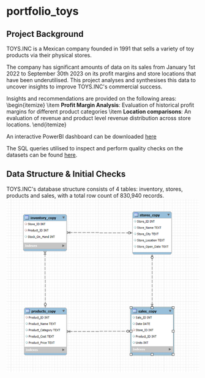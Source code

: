 # portfolio_toys

## Project Background
TOYS.INC is a Mexican company founded in 1991 that sells a variety of toy products via their physical stores. 

The company has significant amounts of data on its sales from January 1st 2022 to September 30th 2023 on its profit margins and store locations that have been underutilised. This project analyses and synthesises this data to uncover insights to improve TOYS.INC's commercial success.

Insights and recommendations are provided on the following areas:
\begin{itemize}
  \item **Profit Margin Analysis**: Evaluation of historical profit margins for different product categories 
  \item **Location comparisons**: An evaluation of revenue and product level revenue distribution across store locations.
\end{itemize}

An interactive PowerBI dashboard can be downloaded [here](https://github.com/dtan20441/portfolio_toys/blob/main/maven_toys.pbix)

The SQL queries utilised to inspect and perform quality checks on the datasets can be found [here](https://github.com/dtan20441/portfolio_toys/blob/main/maven_toys.sql).

## Data Structure & Initial Checks
TOYS.INC's database structure consists of 4 tables: inventory, stores, products and sales, with a total row count of 830,940 records. 
![Entity relationship diagram](https://github.com/dtan20441/portfolio_toys/blob/main/Entity%20relationship%20diagram.png)
